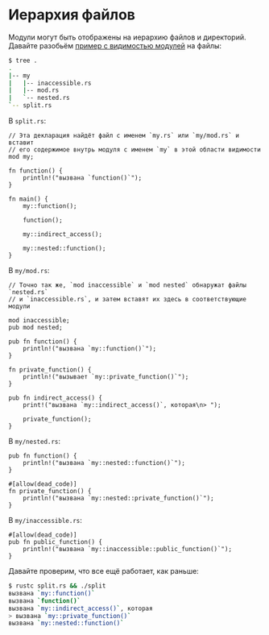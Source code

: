 # Иерархия файлов

Модули могут быть отображены на иерархию файлов и директорий.
Давайте разобьём [пример с видимостью модулей][visibility] на файлы:

```bash
$ tree .
.
|-- my
|   |-- inaccessible.rs
|   |-- mod.rs
|   `-- nested.rs
`-- split.rs
```

В `split.rs`:

```rust,ignore
// Эта декларация найдёт файл с именем `my.rs` или `my/mod.rs` и вставит
// его содержимое внутрь модуля с именем `my` в этой области видимости
mod my;

fn function() {
    println!("вызвана `function()`");
}

fn main() {
    my::function();

    function();

    my::indirect_access();

    my::nested::function();
}

```

В `my/mod.rs`:

```rust,ignore
// Точно так же, `mod inaccessible` и `mod nested` обнаружат файлы `nested.rs`
// и `inaccessible.rs`, и затем вставят их здесь в соответствующие модули

mod inaccessible;
pub mod nested;

pub fn function() {
    println!("вызвана `my::function()`");
}

fn private_function() {
    println!("вызывает `my::private_function()`");
}

pub fn indirect_access() {
    print!("вызвана `my::indirect_access()`, которая\n> ");

    private_function();
}
```

В `my/nested.rs`:

```rust,ignore
pub fn function() {
    println!("вызвана `my::nested::function()`");
}

#[allow(dead_code)]
fn private_function() {
    println!("вызвана `my::nested::private_function()`");
}
```

В `my/inaccessible.rs`:

```rust,ignore
#[allow(dead_code)]
pub fn public_function() {
    println!("вызвана `my::inaccessible::public_function()`");
}
```

Давайте проверим, что все ещё работает, как раньше:

```bash
$ rustc split.rs && ./split
вызвана `my::function()`
вызвана `function()`
вызвана `my::indirect_access()`, которая
> вызвана `my::private_function()`
вызвана `my::nested::function()`
```

[visibility]: mod/visibility.html
